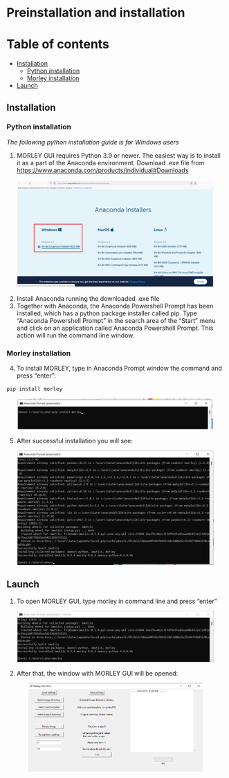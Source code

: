 # Preinstallation and installation


Table of contents
=================

<!--ts-->
   * [Installation](#Installation)
      * [Python installation](#Python-installation) 
      * [Morley installation](#Morley-installation)
   * [Launch](#Launch)
<!--te-->




## Installation
### Python installation
*The following python installation guide is for Windows users*
1. MORLEY GUI requires Python 3.9 or newer. The easiest way is to install it as a part of the Anaconda environment. Download .exe file from https://www.anaconda.com/products/individual#Downloads

<p align="center">
<img src="https://github.com/dashabezik/Morley/blob/main/img/anaconda_install.PNG" width=90% height=90%>
</p>


2. Install Anaconda running the downloaded .exe file
3. Together with Anaconda, the Anaconda Powershell Prompt has been installed, which has a python package installer called pip. Type “Anaconda Powershell Prompt” in the search area of the “Start” menu and click on an application called Anaconda Powershell Prompt. This action will run the command line window.

### Morley installation

4. To  install MORLEY, type in Anaconda Prompt window the command and press “enter”:

```
pip install morley 
```  
<p align="center">
<img src="https://github.com/dashabezik/Morley/blob/main/img/anac_prompt.PNG" width=90% height=90%>
</p>

5. After successful installation you will see:
<p align="center">
<img src="https://github.com/dashabezik/Morley/blob/main/img/anac_morley_install.PNG" width=90% height=90%>
</p>

## Launch

1. To open MORLEY GUI, type morley in command line and press “enter”

<p align="center">
<img src="https://github.com/dashabezik/Morley/blob/main/img/anac_morley_run.PNG" width=90% height=90%>
</p>

2. After that, the window with MORLEY GUI will be opened:

<p align="center">
<img src="https://github.com/dashabezik/Morley/blob/main/img/load button.PNG" width=80% height=80%>
</p>
